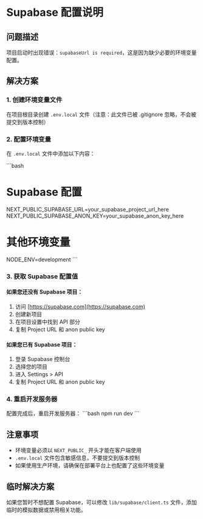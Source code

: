 # Supabase 配置说明

## 问题描述
项目启动时出现错误：`supabaseUrl is required`，这是因为缺少必要的环境变量配置。

## 解决方案

### 1. 创建环境变量文件
在项目根目录创建 `.env.local` 文件（注意：此文件已被 .gitignore 忽略，不会被提交到版本控制）

### 2. 配置环境变量
在 `.env.local` 文件中添加以下内容：

\`\`\`bash
# Supabase 配置
NEXT_PUBLIC_SUPABASE_URL=your_supabase_project_url_here
NEXT_PUBLIC_SUPABASE_ANON_KEY=your_supabase_anon_key_here

# 其他环境变量
NODE_ENV=development
\`\`\`

### 3. 获取 Supabase 配置值

#### 如果您还没有 Supabase 项目：
1. 访问 [https://supabase.com](https://supabase.com)
2. 创建新项目
3. 在项目设置中找到 API 部分
4. 复制 Project URL 和 anon public key

#### 如果您已有 Supabase 项目：
1. 登录 Supabase 控制台
2. 选择您的项目
3. 进入 Settings > API
4. 复制 Project URL 和 anon public key

### 4. 重启开发服务器
配置完成后，重启开发服务器：
\`\`\`bash
npm run dev
\`\`\`

## 注意事项
- 环境变量必须以 `NEXT_PUBLIC_` 开头才能在客户端使用
- `.env.local` 文件包含敏感信息，不要提交到版本控制
- 如果使用生产环境，请确保在部署平台上也配置了这些环境变量

## 临时解决方案
如果您暂时不想配置 Supabase，可以修改 `lib/supabase/client.ts` 文件，添加临时的模拟数据或禁用相关功能。
